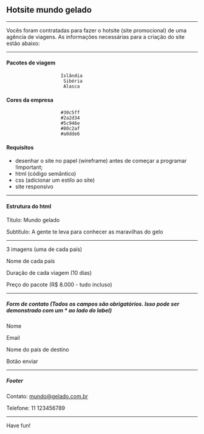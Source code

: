 ## Hotsite mundo gelado

***

Vocês foram contratadas para fazer o hotsite (site promocional) de uma agência de viagens. As informações necessárias
para a criação do site estão abaixo:

***

#### Pacotes de viagem
                        Islândia
                         Sibéria
                         Alasca

#### Cores da empresa
                        #30c5ff
                        #2a2d34
                        #5c946e
                        #80c2af
                        #a0dde6

#### Requisitos

- desenhar o site no papel (wireframe) antes de começar a programar !important;
- html (código semântico)
- css (adicionar um estilo ao site)
- site responsivo

***

#### Estrutura do html

Título: Mundo gelado

Subtítulo: A gente te leva para conhecer as maravilhas do gelo

***

3 imagens (uma de cada país)

Nome de cada país

Duração de cada viagem (10 dias)

Preço do pacote (R$ 8.000 - tudo incluso)

***

##### Form de contato (Todos os campos são obrigatórios. Isso pode ser demonstrado com um * ao lado do label)

Nome

Email

Nome do país de destino

Botão enviar

***

##### Footer

Contato: mundo@gelado.com.br

Telefone: 11 123456789

***

Have fun!


